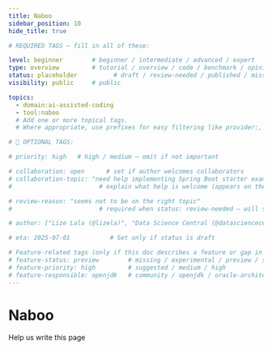 ```yaml
---
title: Naboo
sidebar_position: 10
hide_title: true

# REQUIRED TAGS — fill in all of these:

level: beginner        # beginner / intermediate / advanced / expert
type: overview         # tutorial / overview / code / benchmark / opinion / api-doc
status: placeholder          # draft / review-needed / published / missing
visibility: public     # public

topics:
  - domain:ai-assisted-coding
  - tool:naboo
  # Add one or more topical tags.
  # Where appropriate, use prefixes for easy filtering like provider:, framework:, tool:, runtime: whenever possible.

# 🧩 OPTIONAL TAGS:

# priority: high   # high / medium — omit if not important

# collaboration: open      # set if author welcomes collaborators
# collaboration-topic: "need help implementing Spring Boot starter examples"
#                        # explain what help is welcome (appears on the dashboard & collab page)

# review-reason: "seems not to be on the right topic"
#                        # required when status: review-needed — will show on the article and in the dashboard

# author: ["Lize Lala (@lizela)", "Data Science Central (@datasciencecentral)"]

# eta: 2025-07-01           # Set only if status is draft

# Feature-related tags (only if this doc describes a feature or gap in Java+AI):
# feature-status: preview        # missing / experimental / preview / stable / specified
# feature-priority: high         # suggested / medium / high
# feature-responsible: openjdk   # community / openjdk / oracle-architects / jsr / vendor:redhat / project-lead:<name>
---
```

# Naboo

Help us write this page 